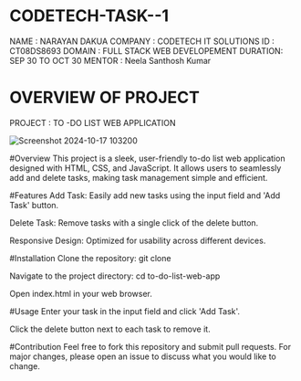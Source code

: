 # CODETECH-TASK--1
NAME : NARAYAN DAKUA
COMPANY : CODETECH IT SOLUTIONS 
ID : CT08DS8693
DOMAIN : FULL STACK WEB DEVELOPEMENT 
DURATION: SEP 30 TO OCT 30
MENTOR : Neela Santhosh Kumar 


# OVERVIEW OF PROJECT 
PROJECT : TO -DO LIST WEB APPLICATION

![Screenshot 2024-10-17 103200](https://github.com/user-attachments/assets/c1cf881b-ed9c-4b63-b44c-c06023d51382)


#Overview
This project is a sleek, user-friendly to-do list web application designed with HTML, CSS, and JavaScript. It allows users to seamlessly add and delete tasks, making task management simple and efficient.

#Features
Add Task: Easily add new tasks using the input field and 'Add Task' button.

Delete Task: Remove tasks with a single click of the delete button.

Responsive Design: Optimized for usability across different devices.

#Installation
Clone the repository: git clone <repository-url>

Navigate to the project directory: cd to-do-list-web-app

Open index.html in your web browser.

#Usage
Enter your task in the input field and click 'Add Task'.

Click the delete button next to each task to remove it.

#Contribution
Feel free to fork this repository and submit pull requests. For major changes, please open an issue to discuss what you would like to change.



